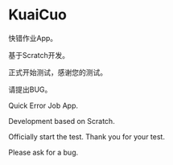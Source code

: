 # KuaiCuo
快错作业App。

基于Scratch开发。

正式开始测试，感谢您的测试。

请提出BUG。


Quick Error Job App.

Development based on Scratch.

Officially start the test. Thank you for your test.

Please ask for a bug.

